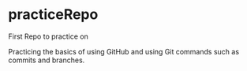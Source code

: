 # practiceRepo
First Repo to practice on

Practicing the basics of using GitHub and using Git commands such as commits and branches.
